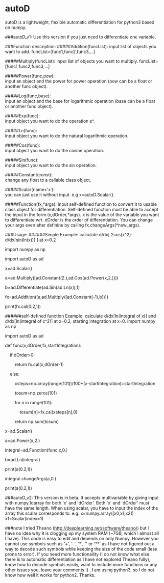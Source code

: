 # autoD
autoD is a lightweight, flexible automatic differentiation for python3 based on numpy. 

###autoD_v1:
Use this version if you just need to differentiate one variable.

###Function description:
#####Addition(funcList):
input list of objects you want to add. funcList=[func1,func2,func3,...]

#####Multiply(funcList): 
input list of objects you want to multiply. funcList=[func1,func2,func3,...]

#####Power(func,pow):    
input an object and the power for power operation (pow can be a float or another func object).

#####Log(func,base):     
input an object and the base for logarithmic operation (base can be a float or another func object).

#####Exp(func):          
input object you want to do the operation e^.

#####Ln(func):           
input object you want to do the natural logarithmic operation.

#####Cos(func):          
input object you want to do the cosine operation.

#####Sin(func):          
input object you want to do the sin operation.

#####Constant(const):    
change any float to a callable class object.

#####Scalar(name='x'):   
you can just use it without input.
e.g x=autoD.Scalar().

#####Function(fx,*args): 
input self-defined function to convert it to usable class object for differentiation.
Self-defined function must be able to accept the input in the form (x,dOrder,*args).
x is the value of the variable you want to differentiate wrt.
dOrder is the order of differentiation.
You can change your args even after definine by calling fx.changeArgs(*new_args).

###Usage:
######Simple Example: calculate d/dx[ 2cos(x^2)-d/dx[sin(ln(x))] ] at x=0.2

import numpy as np

import autoD as ad

x=ad.Scalar()

a=ad.Multiply([ad.Constant(2.),ad.Cos(ad.Power(x,2.))])

b=ad.Differentiate(ad.Sin(ad.Ln(x)),1)

fx=ad.Addition([a,ad.Multiply([ad.Constant(-1),b])])

print(fx.cal(0.2,1))

######self-defined function Example: calculate d/dx[ln(integral of x)] and  d/dx[ln(integral of x^2)] at x=0.2, starting integration at x=0.
import numpy as np

import autoD as ad

def func(x,dOrder,fx,startIntegration):

&nbsp;&nbsp;&nbsp;&nbsp;if dOrder>0:

&nbsp;&nbsp;&nbsp;&nbsp;&nbsp;&nbsp;&nbsp;&nbsp;return fx.cal(x,dOrder-1)

&nbsp;&nbsp;&nbsp;&nbsp;else:

&nbsp;&nbsp;&nbsp;&nbsp;&nbsp;&nbsp;&nbsp;&nbsp;xsteps=np.array(range(101))/100*(x-startIntegration)+startIntegration

&nbsp;&nbsp;&nbsp;&nbsp;&nbsp;&nbsp;&nbsp;&nbsp;tosum=np.zeros(101)

&nbsp;&nbsp;&nbsp;&nbsp;&nbsp;&nbsp;&nbsp;&nbsp;for n in range(101):

&nbsp;&nbsp;&nbsp;&nbsp;&nbsp;&nbsp;&nbsp;&nbsp;&nbsp;&nbsp;&nbsp;&nbsp;tosum[n]=fx.cal(xsteps[n],0)

&nbsp;&nbsp;&nbsp;&nbsp;&nbsp;&nbsp;&nbsp;&nbsp;return np.sum(tosum)

x=ad.Scalar()

a=ad.Power(x,2.)

integral=ad.Function(func,x,0.)

b=ad.Ln(integral)

print(a(0.2,1))

integral.changeArgs(a,0.)

print(a(0.2,1))

###autoD_v2:
This version is in beta. It accepts multivariable by giving input with numpy.1darray for both 'x' and 'dOrder'. Both 'x' and 'dOrder' must have the same length. When using scalar, you have to input the index of the array this scalar corresponds to.
e.g. x=numpy.array([x0,x1,x2]) x1=Scalar(index=1)

###note
I tried Theano (http://deeplearning.net/software/theano/) but I have no idea why it is clogging up my system RAM (~7GB, which I almost all I have). This code is easy to edit and depends on only Numpy. However you cannot use symbols such as '+', '-', '\*', '' or '**' as I have not figured out a way to decode such symbols while keeping the size of the code small (less prone to error). If you need more functionallity (I do not know what else there is to automatic differentiation as I have not explored Theano fully), know how to decode symbols easily, want to include more functions or any other issues you, leave your comments :) . I am using python3, so I do not know how well it works for python2. Thanks.
